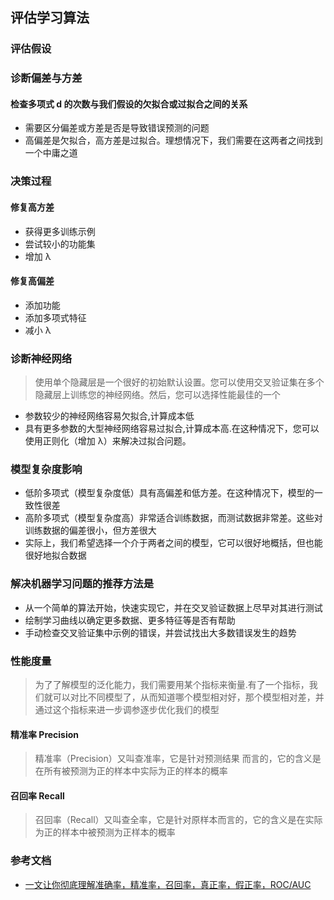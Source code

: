 ## 评估学习算法

### 评估假设

### 诊断偏差与方差
#### 检查多项式 d 的次数与我们假设的欠拟合或过拟合之间的关系
* 需要区分偏差或方差是否是导致错误预测的问题
* 高偏差是欠拟合，高方差是过拟合。理想情况下，我们需要在这两者之间找到一个中庸之道

### 决策过程
#### 修复高方差
* 获得更多训练示例 
* 尝试较小的功能集
* 增加 λ
#### 修复高偏差
* 添加功能 
* 添加多项式特征  
* 减小 λ

### 诊断神经网络
> 使用单个隐藏层是一个很好的初始默认设置。您可以使用交叉验证集在多个隐藏层上训练您的神经网络。然后，您可以选择性能最佳的一个
* 参数较少的神经网络容易欠拟合,计算成本低
* 具有更多参数的大型神经网络容易过拟合,计算成本高.在这种情况下，您可以使用正则化（增加 λ）来解决过拟合问题。

### 模型复杂度影响
* 低阶多项式（模型复杂度低）具有高偏差和低方差。在这种情况下，模型的一致性很差
* 高阶多项式（模型复杂度高）非常适合训练数据，而测试数据非常差。这些对训练数据的偏差很小，但方差很大
* 实际上，我们希望选择一个介于两者之间的模型，它可以很好地概括，但也能很好地拟合数据

### 解决机器学习问题的推荐方法是
* 从一个简单的算法开始，快速实现它，并在交叉验证数据上尽早对其进行测试
* 绘制学习曲线以确定更多数据、更多特征等是否有帮助
* 手动检查交叉验证集中示例的错误，并尝试找出大多数错误发生的趋势

### 性能度量
> 为了了解模型的泛化能力，我们需要用某个指标来衡量.有了一个指标，我们就可以对比不同模型了，从而知道哪个模型相对好，那个模型相对差，并通过这个指标来进一步调参逐步优化我们的模型

#### 精准率 Precision
> 精准率（Precision）又叫查准率，它是针对预测结果 而言的，它的含义是在所有被预测为正的样本中实际为正的样本的概率

#### 召回率 Recall
> 召回率（Recall）又叫查全率，它是针对原样本而言的，它的含义是在实际为正的样本中被预测为正样本的概率

### 参考文档
* [一文让你彻底理解准确率，精准率，召回率，真正率，假正率，ROC/AUC](https://www.6aiq.com/article/1549986548173)

